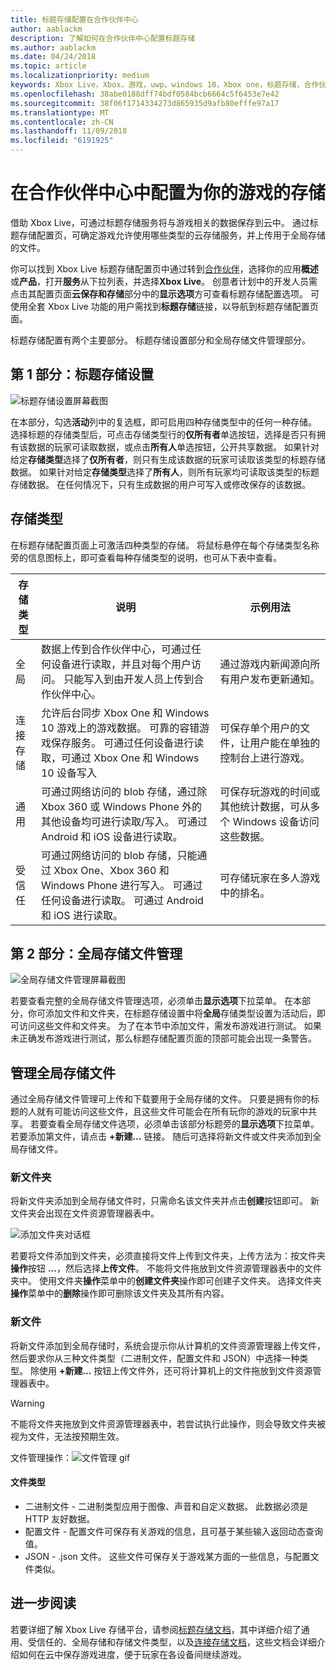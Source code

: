 ```yaml
---
title: 标题存储配置在合作伙伴中心
author: aablackm
description: 了解如何在合作伙伴中心配置标题存储
ms.author: aablackm
ms.date: 04/24/2018
ms.topic: article
ms.localizationpriority: medium
keywords: Xbox Live，Xbox，游戏，uwp，windows 10，Xbox one，标题存储，合作伙伴中心
ms.openlocfilehash: 38abe0188dff74bdf0584bcb6664c5f6453e7e42
ms.sourcegitcommit: 38f06f1714334273d865935d9afb80efffe97a17
ms.translationtype: MT
ms.contentlocale: zh-CN
ms.lasthandoff: 11/09/2018
ms.locfileid: "6191925"
---
```

# <a name="configure-storage-for-you-title-in-partner-center"></a>在合作伙伴中心中配置为你的游戏的存储

借助 Xbox Live，可通过标题存储服务将与游戏相关的数据保存到云中。 通过标题存储配置页，可确定游戏允许使用哪些类型的云存储服务，并上传用于全局存储的文件。

你可以找到 Xbox Live 标题存储配置页中通过转到[合作伙伴](https://partner.microsoft.com/dashboard)，选择你的应用**概述**或**产品**，打开**服务**从下拉列表，并选择**Xbox Live**。 创意者计划中的开发人员需点击其配置页面**云保存和存储**部分中的**显示选项**方可查看标题存储配置选项。 可使用全套 Xbox Live 功能的用户需找到**标题存储**链接，以导航到标题存储配置页面。

标题存储配置有两个主要部分。 标题存储设置部分和全局存储文件管理部分。

## <a name="section-1-title-storage-settings"></a>第 1 部分：标题存储设置

![标题存储设置屏幕截图](../../images/dev-center/title-storage/title-storage-settings.JPG)

在本部分，勾选**活动**列中的复选框，即可启用四种存储类型中的任何一种存储。 选择标题的存储类型后，可点击存储类型行的**仅所有者**单选按钮，选择是否只有拥有该数据的玩家可读取数据，或点击**所有人**单选按钮，公开共享数据。 如果针对给定**存储类型**选择了**仅所有者**，则只有生成该数据的玩家可读取该类型的标题存储数据。 如果针对给定**存储类型**选择了**所有人**，则所有玩家均可读取该类型的标题存储数据。 在任何情况下，只有生成数据的用户可写入或修改保存的该数据。

## <a name="storage-types"></a>存储类型

在标题存储配置页面上可激活四种类型的存储。 将鼠标悬停在每个存储类型名称旁的信息图标上，即可查看每种存储类型的说明，也可从下表中查看。

|存储类型 |说明 |示例用法  |
|---------|---------|---------|
|全局             |数据上传到合作伙伴中心，可通过任何设备进行读取，并且对每个用户访问。 只能写入到由开发人员上传到合作伙伴中心。 | 通过游戏内新闻源向所有用户发布更新通知。     |
|连接存储  |允许后台同步 Xbox One 和 Windows 10 游戏上的游戏数据。 可靠的容错游戏保存服务。 可通过任何设备进行读取，可通过 Xbox One 和 Windows 10 设备写入    | 可保存单个用户的文件，让用户能在单独的控制台上进行游戏。         |
|通用          |可通过网络访问的 blob 存储，通过除 Xbox 360 或 Windows Phone 外的其他设备均可进行读取/写入。 可通过 Android 和 iOS 设备进行读取。      | 可保存玩游戏的时间或其他统计数据，可从多个 Windows 设备访问这些数据。        |
|受信任            |可通过网络访问的 blob 存储，只能通过 Xbox One、Xbox 360 和 Windows Phone 进行写入。 可通过任何设备进行读取。 可通过 Android 和 iOS 进行读取。     | 可存储玩家在多人游戏中的排名。        |

## <a name="section-2-global-storage-file-management"></a>第 2 部分：全局存储文件管理

![全局存储文件管理屏幕截图](../../images/dev-center/title-storage/global-storage-file-management.JPG)

若要查看完整的全局存储文件管理选项，必须单击**显示选项**下拉菜单。 在本部分，你可添加文件和文件夹，在标题存储设置中将**全局**存储类型设置为活动后，即可访问这些文件和文件夹。 为了在本节中添加文件，需发布游戏进行测试。 如果未正确发布游戏进行测试，那么标题存储配置页面的顶部可能会出现一条警告。

## <a name="manage-global-storage-files"></a>管理全局存储文件

通过全局存储文件管理可上传和下载要用于全局存储的文件。 只要是拥有你的标题的人就有可能访问这些文件，且这些文件可能会在所有玩你的游戏的玩家中共享。 若要查看全局存储文件选项，必须单击该部分标题旁的**显示选项**下拉菜单。 若要添加第文件，请点击 **+新建...** 链接。 随后可选择将新文件或文件夹添加到全局存储文件。

### <a name="new-folders"></a>新文件夹

将新文件夹添加到全局存储文件时，只需命名该文件夹并点击**创建**按钮即可。 新文件夹会出现在文件资源管理器表中。

![添加文件夹对话框](../../images/dev-center/title-storage/add-folder-global-storage-filled.JPG)

若要将文件添加到文件夹，必须直接将文件上传到文件夹，上传方法为：按文件夹**操作**按钮 **...**，然后选择**上传文件**。 不能将文件拖放到文件资源管理器表中的文件夹中。 使用文件夹**操作**菜单中的**创建文件夹**操作即可创建子文件夹。 选择文件夹**操作**菜单中的**删除**操作即可删除该文件夹及其所有内容。

### <a name="new-files"></a>新文件

将新文件添加到全局存储时，系统会提示你从计算机的文件资源管理器上传文件，然后要求你从三种文件类型（二进制文件，配置文件和 JSON）中选择一种类型。 除使用 **+新建...** 按钮上传文件外，还可将计算机上的文件拖放到文件资源管理器表中。

> [!WARNING]
> 不能将文件夹拖放到文件资源管理器表中，若尝试执行此操作，则会导致文件夹被视为文件，无法按预期生效。

文件管理操作：![文件管理 gif](../../images/dev-center/title-storage/global-storage-management.gif)

#### <a name="file-types"></a>文件类型

* 二进制文件 - 二进制类型应用于图像、声音和自定义数据。 此数据必须是 HTTP 友好数据。
* 配置文件 - 配置文件可保存有关游戏的信息，且可基于某些输入返回动态查询值。
* JSON - .json 文件。 这些文件可保存关于游戏某方面的一些信息，与配置文件类似。

## <a name="further-reading"></a>进一步阅读

若要详细了解 Xbox Live 存储平台，请参阅[标题存储文档](../../storage-platform/xbox-live-title-storage/xbox-live-title-storage.md)，其中详细介绍了通用、受信任的、全局存储和存储文件类型，以及[连接存储文档](../../storage-platform/connected-storage/connected-storage-overview.md)，这些文档会详细介绍如何在云中保存游戏进度，便于玩家在各设备间继续游戏。